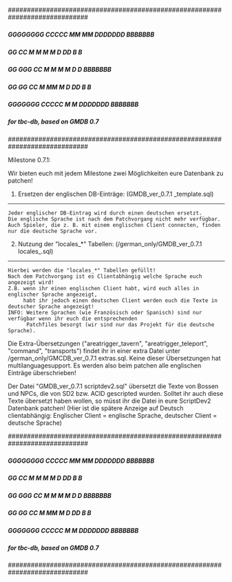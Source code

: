 #############################################################################
#####                                                                   #####
#####        GGGGGGGG	  CCCCC   MM      MM     DDDDDDD    BBBBBBB 	#####
#####       GG      	 CC       M M    M M     D     DD   B      B   	#####
#####      GG    GGG	CC        M  M  M  M     D      D   BBBBBBB    	#####
#####       GG     GG	 CC       M   MM   M     D     DD   B      B   	#####
#####        GGGGGGG	  CCCCC   M        M     DDDDDDD    BBBBBBB    	#####
#####                                  for tbc-db, based on GMDB 0.7    #####
#############################################################################

Milestone 0.7.1:

Wir bieten euch mit jedem Milestone zwei Möglichkeiten eure Datenbank zu patchen!

1. Ersetzen der englischen DB-Einträge: (GMDB_ver_0.7.1 _template.sql)
---------------------------------------
	Jeder englischer DB-Eintrag wird durch einen deutschen ersetzt.
	Die englische Sprache ist nach dem Patchvorgang nicht mehr verfügbar.
	Auch Spieler, die z. B. mit einem englischen Client connecten, finden nur die deutsche Sprache vor.
	

2. Nutzung der "locales_*" Tabellen: (/german_only/GMDB_ver_0.7.1 locales_.sql)
------------------------------------------
	Hierbei werden die "locales_*" Tabellen gefüllt!
	Nach dem Patchvorgang ist es Clientabhängig welche Sprache euch angezeigt wird!
	Z.B. wenn ihr einen englischen Client habt, wird euch alles in englischer Sprache angezeigt, 
	     habt ihr jedoch einen deutschen Client werden euch die Texte in deutscher Sprache angezeigt!
	INFO: Weitere Sprachen (wie Französisch oder Spanisch) sind nur verfügbar wenn ihr euch die entsprechenden 
	      Patchfiles besorgt (wir sind nur das Projekt für die deutsche Sprache).



Die Extra-Übersetzungen ("areatrigger_tavern", "areatrigger_teleport", "command", "transports") findet ihr in einer 
extra Datei unter /german_only/GMCDB_ver_0.7.1 extras.sql. Keine dieser Übersetzungen hat multilanguagesupport. 
Es werden also beim patchen alle englischen Einträge überschrieben!

Der Datei "GMDB_ver_0.7.1 scriptdev2.sql" übersetzt die Texte von Bossen und NPCs, die von SD2 bzw. ACID gescripted wurden.
Solltet ihr auch diese Texte übersetzt haben wollen, so müsst ihr die Datei in eure ScriptDev2 Datenbank patchen!
(Hier ist die spätere Anzeige auf Deutsch clientabhängig: 
Englischer Client = englische Sprache, deutscher Client = deutsche Sprache)


#############################################################################
#####                                                                   #####
#####        GGGGGGGG	  CCCCC   MM      MM     DDDDDDD    BBBBBBB 	#####
#####       GG      	 CC       M M    M M     D     DD   B      B   	#####
#####      GG    GGG	CC        M  M  M  M     D      D   BBBBBBB    	#####
#####       GG     GG	 CC       M   MM   M     D     DD   B      B   	#####
#####        GGGGGGG	  CCCCC   M        M     DDDDDDD    BBBBBBB    	#####
#####                                  for tbc-db, based on GMDB 0.7    #####
#############################################################################
